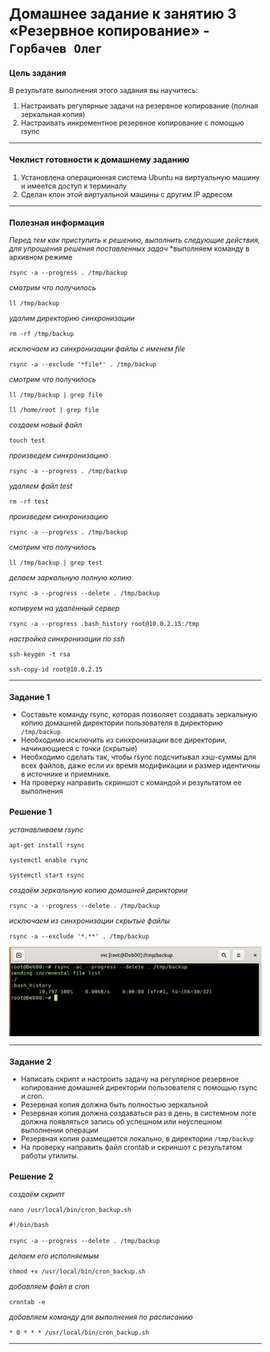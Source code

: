 # Домашнее задание к занятию 3 «Резервное копирование» - `Горбачев Олег`

### Цель задания
В результате выполнения этого задания вы научитесь:
1. Настраивать регулярные задачи на резервное копирование (полная зеркальная копия)
2. Настраивать инкрементное резервное копирование с помощью rsync
------

### Чеклист готовности к домашнему заданию

1. Установлена операционная система Ubuntu на виртуальную машину и имеется доступ к терминалу
2. Сделан клон этой виртуальной машины с другим IP адресом
------

### Полезная информация
*Перед тем как приступить к решению, выполнить следующие действия, для упрощения решения поставленных задач*
*выполняем команду в архивном режиме
```shell
rsync -a --progress . /tmp/backup
```
*смотрим что получилось*
```shell
ll /tmp/backup
```
*удалим директорию синхронизации*
```shell
rm -rf /tmp/backup
```
*исключаем из синхронизации файлы с именем file*
```shell
rsync -a --exclude '*file*' . /tmp/backup
```
*смотрим что получилось*
```shell
ll /tmp/backup | grep file
```
```shell
ll /home/root | grep file
```
*создаем новый файл*
```shell
touch test
```
*произведем синхронизацию*
```shell
rsync -a --progress . /tmp/backup
```
*удаляем файл test*
```shell
rm -rf test
```
*произведем синхронизацию*
```shell
rsync -a --progress . /tmp/backup
```
*смотрим что получилось*
```shell
ll /tmp/backup | grep test
```

*делаем заркальную  полную копию*
```shell
rsync -a --progress --delete . /tmp/backup
```
*копируем на удалённый сервер*
```shell
rsync -a --progress .bash_history root@10.0.2.15:/tmp
```
*настройка синхронизации по ssh*
```shell
ssh-keygen -t rsa
```
```shell
ssh-copy-id root@10.0.2.15
```
------
### Задание 1
- Составьте команду rsync, которая позволяет создавать зеркальную копию домашней директории пользователя в директорию `/tmp/backup`
- Необходимо исключить из синхронизации все директории, начинающиеся с точки (скрытые)
- Необходимо сделать так, чтобы rsync подсчитывал хэш-суммы для всех файлов, даже если их время модификации и размер идентичны в источнике и приемнике.
- На проверку направить скриншот с командой и результатом ее выполнения
### Решение 1
*устанавливаем rsync*
```shell
apt-get install rsync
```
```shell
systemctl enable rsync
```
```shell
systemctl start rsync
```
*создаём зеркальную копию домашней дириктории*
```shell
rsync -a --progress --delete . /tmp/backup
```
*исключаем из синхронизации скрытые файлы*
```shell
rsync -a --exclude '*.**' . /tmp/backup
```

![1-1](./10.3-1-001.jpg)

---
### Задание 2
- Написать скрипт и настроить задачу на регулярное резервное копирование домашней директории пользователя с помощью rsync и cron.
- Резервная копия должна быть полностью зеркальной
- Резервная копия должна создаваться раз в день, в системном логе должна появляться запись об успешном или неуспешном выполнении операции
- Резервная копия размещается локально, в директории `/tmp/backup`
- На проверку направить файл crontab и скриншот с результатом работы утилиты.

### Решение 2
*создаём скрипт*
```shell
nano /usr/local/bin/cron_backup.sh
```
```shell
#!/bin/bash

rsync -a --progress --delete . /tmp/backup
```
*делаем его исполняемым*
```shell
chmod +x /usr/local/bin/cron_backup.sh
```
*добавляем файл в cron*
```shell
crontab -e
```
*добавляем команду для выполнения по расписанию*
```shell
* 0 * * * /usr/local/bin/cron_backup.sh
```
---
